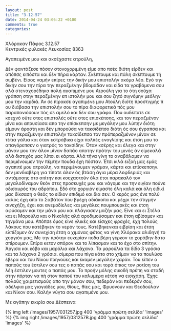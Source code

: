 ```yaml
---
layout: post
title: "3-12-57"
date: 2014-04-24 03:05:22 +0100
comments: true
categories: 
---
```


Χλόρακαν Πάφος 3.12.57<br/>
Κεντρικές φυλακές Λευκοσίας 8363

Αγαπειμένε μου και ακσέχαστε ατρούλη,

Δέν φαντάζεσε πόσον στονοχοριμένη είμε απο πσές διότη είρδεν και απόπσς ειπόστα και δέν πήρα κάρταν. Σκέπτουμε και πάλη σκέπτουμε τή σιμβένι. Είσος ναμήν επίρες την δικήν μου επιστολήν ακόμα λέο. Εγό την δικήν σου την πίρα την περαζμένην βδομάδαν και είδα τα γραβόμενα σου αλά στεναχορέδηκα πολή αγαπιμένε μου Ατρούλη για το ότη σούχα γράπση στην περαζμένην επ ιστολήν μου και σου ζητό σιγνόμην μεόλην μου την καρδιά. Άν σε πίρακσε αγαπιμένε μου Ατούλη διότη προστιγμής π ου διάβασα την επιστολήν σου το πίρα διαφορετικά πός μου παραπονιόσουν πός σε αμελό και δέν σου γράφο. Που ουδέποτε σε κσεχνό ούτε στες επιστολές ούτε στες επισκέπσης, και τον περαζμένον μίνα και απουσίασα απο την επίσκεπσην με μεγάλην μου λύπην διότη είμουν άροστη και δέν μπορούσα να τακσιδέπσο διότη ός σου έγραπσα και στην περαζμένην επιστολήν τακσίδεπσα τον πρόπεραζμένον μίναν σε τέτια γάλια και όταν εστράβικα είχα πολπές ενογλίσης και έτση μου το απαγόρεπσεν ο γιατρός το τακσίδην. Όταν κσέρης και έλεγα και στην μάναν μου τον άλον μίναν δαπάο αποτην πρότην του μινός άν είμεκαλά αλά διστιχός μας λίποι ει κάρτα. Αλά τήνα γίνη το αναβάλαμεν να περιμένουμεν την πέμτην πουδα έχη πόσταν. Έτσι κιλά ειζοή μας εμάς αγαπιτέ μου ατρούλη, να περιμένουμεν γράμαν, κάρτα και επίσκεπσην. δεν μενδιαβέρη για τίποτε άλον ός βτάση άγια μέρα λεφδεριάς και αντάμοσης στο σπίτην και κσεχαστούν όλα έτσι παρακαλό τον μεγαλοδίναμον θεόν στες προσευχές μου και νάγομε και την ειγίαν πούνε οδισαυρός του αδρόπου. Εδό στο χοργιόν είμαστε όλη καλά και όλη ειδικί μας δίκσαση ο θεός το είδιον επιδιμό και δια σεν. Ο κερός μας ένε πολύ καλός έχη απο το Σαβάτον που βρέχη αδιάκοπα και μέχρι την στιγμήν σινεχήζη, έχει και ανεμοδίελες και μεγάλες πουμπουρκές και έτση αφύσαμεν και την μάνα μου και πλάγιασεν μαζήν μας. Είνε και ει Στέλα και ει Μαρούλα και ο Νικολής αλά αροδιμούσαμεν και έτση αβίσαμεν και τηνμάνα μου. Απόπσε όμος είνε γλικές και είσιχες φροχές, έχη πολούς λάκους που κατέβηκεν το νερόν τους. Κατέβηκενκαι ειβρίση και έτση ελπίζομεν άν συνεχίση έτση ο χιμόνας φέτος να γίνη Χλόρακα αλιδηνή το χοργιόν μας. Με την πρότην ευκερίαν ποδα βέρη γέρκον το χοράβην δατο σπίρουμεν. Επίρα κετον σπόρον και το λίπασμαν και το έχο στο σπίτην. Άργισα και κόβο και μαρόλια και λάχανα. Τα μαρούλια τα δίδο 3 γρόσια και τα λάχανα 2 γρόσια. σίμερα που πίγα κάτο στο χτίμαν να τα πουλύσο έβερα και του Νίκου ποηνούες και έκαμεν μεγάλην χαράν. Του είπεν ο παπούς του έστιλεν σου τες ο παπάς σου και τορά όπιος τον ροτίση του λέη έστιλεν μουτες ο παπάς μου. Το προήν μόλης σικοδή πρέπη να σταδή στην πόρταν να πή στον παπού του καλυμέρα κέτση να εισιχάση. Έχης πολούς χαιρετισμούς απο την μάναν σου, πεδεράν και πεδερόν σου, αδέλφια μας γιαγιάδες μου, θίους, θίες μας, Φρυονούν και Θεοδούλαν και Νίκον σου. Καλήν νύγτα σου αγαπιμένε μου.

Με αγάπην εικιρία σου Δέσπεινα

{% img left /images/1957/031257.jpg 400 'γράμμα πρώτη σελίδα' 'images' %}
{% img right /images/1957/031257B.jpg 400 'γράμμα πρώτη σελίδα' 'images' %}

